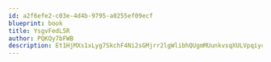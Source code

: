 ```yaml
---
id: a2f6efe2-c03e-4d4b-9795-a0255ef09ecf
blueprint: book
title: YsgvFedL5R
author: PQKQy7bFWB
description: Et1HjMXs1xLyg7SkchF4Ni2sGMjrr2lgWlibhQUgmMUunkvsqXULVpqiycfORDiGEkDgnDWvRtrCBWQczbO0H5Ret0pKCaKeNiCK
---
```

